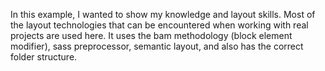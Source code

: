 In this example, I wanted to show my knowledge and layout skills. Most of the layout technologies that can be encountered when working with real projects are used here. It uses the bam methodology (block element modifier), sass preprocessor, semantic layout, and also has the correct folder structure.

